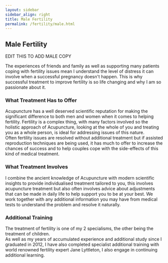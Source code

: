 ```yaml
---
layout: sidebar
sidebar_align: right
title: Male Fertility
permalink: /fertility/male.html
---
```


<h2>Male Fertility</h2>
EDIT THIS TO ADD MALE COPY

<p> The experiences of friends and family as well as supporting many patients coping with fertility issues mean I understand the level of distress it can involve when a successful pregnancy doesn't happen. This is why successful treatment to improve fertility is so life changing and why I am so passionate about it.</p>

<h3>What Treatment Has to Offer</h3>
<p> Acupuncture has a well deserved scientific reputation for making the significant difference to both men and women when it comes to helping fertility. Fertility is a complex thing, with many factors involved so the holistic approach of Acupuncture, looking at the whole of you and treating you as a whole person, is ideal for addressing issues of this nature.<br/>
Often fertility issues are resolved without additional treatment but if assisted reproduction techniques are being used, it has much to offer to increase the chances of success and to help couples cope with the side-effects of this kind of medical treatment.
</p>

<h3>What Treatment Involves</h3>
<p>
 I combine the ancient knowledge of Acupuncture with modern scientific insights to provide individualised treatment tailored to you, this involves acupuncture treatment but also often involves advice about adjustments that can be made in daily life to help support you to be at your best. We work together with any additional information you may have from medical tests to understand the problem and resolve it naturally.</p>

<h3>Additional Training</h3>
<p>The treatment of fertility is one of my 2 specialisms, the other being the treatment of children. <br/>
As well as my years of accumulated experience and additional study since I graduated in 2012, I have also completed specialist additional training with world renowned fertility expert Jane Lyttleton, I also engage in continuing additional learning.
</p>